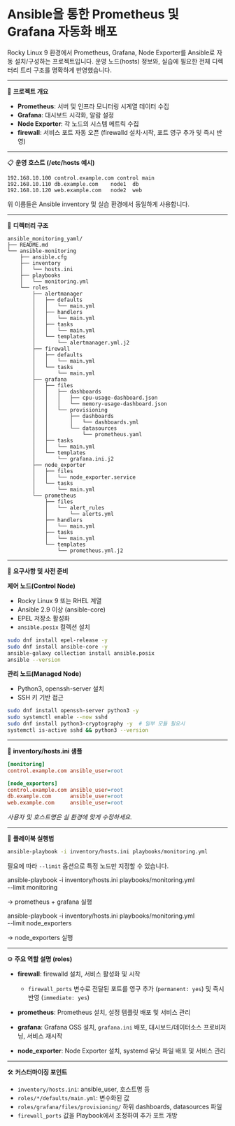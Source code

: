# Ansible을 통한 Prometheus 및 Grafana 자동화 배포

Rocky Linux 9 환경에서 Prometheus, Grafana, Node Exporter를 Ansible로 자동 설치/구성하는 프로젝트입니다. 운영 노드(hosts) 정보와, 실습에 필요한 전체 디렉터리 트리 구조를 명확하게 반영했습니다.

---

📝 **프로젝트 개요**

* **Prometheus**: 서버 및 인프라 모니터링 시계열 데이터 수집
* **Grafana**: 대시보드 시각화, 알람 설정
* **Node Exporter**: 각 노드의 시스템 메트릭 수집
* **firewall**: 서비스 포트 자동 오픈 (firewalld 설치·시작, 포트 영구 추가 및 즉시 반영)

---

📋 **운영 호스트 (/etc/hosts 예시)**

```text
192.168.10.100 control.example.com control main
192.168.10.110 db.example.com    node1  db
192.168.10.120 web.example.com   node2  web
```

위 이름들은 Ansible inventory 및 실습 환경에서 동일하게 사용합니다.

---

📂 **디렉터리 구조**

```text
ansible_monitoring_yaml/
├── README.md
└── ansible-monitoring
    ├── ansible.cfg
    ├── inventory
    │   └── hosts.ini
    ├── playbooks
    │   └── monitoring.yml
    └── roles
        ├── alertmanager
        │   ├── defaults
        │   │   └── main.yml
        │   ├── handlers
        │   │   └── main.yml
        │   ├── tasks
        │   │   └── main.yml
        │   └── templates
        │       └── alertmanager.yml.j2
        ├── firewall
        │   ├── defaults
        │   │   └── main.yml
        │   └── tasks
        │       └── main.yml
        ├── grafana
        │   ├── files
        │   │   ├── dashboards
        │   │   │   ├── cpu-usage-dashboard.json
        │   │   │   └── memory-usage-dashboard.json
        │   │   └── provisioning
        │   │       ├── dashboards
        │   │       │   └── dashboards.yml
        │   │       └── datasources
        │   │           └── prometheus.yaml
        │   ├── tasks
        │   │   └── main.yml
        │   └── templates
        │       └── grafana.ini.j2
        ├── node_exporter
        │   ├── files
        │   │   └── node_exporter.service
        │   └── tasks
        │       └── main.yml
        └── prometheus
            ├── files
            │   └── alert_rules
            │       └── alerts.yml
            ├── handlers
            │   └── main.yml
            ├── tasks
            │   └── main.yml
            └── templates
                └── prometheus.yml.j2

```

---

🔧 **요구사항 및 사전 준비**

**제어 노드(Control Node)**

* Rocky Linux 9 또는 RHEL 계열
* Ansible 2.9 이상 (ansible-core)
* EPEL 저장소 활성화
* `ansible.posix` 컬렉션 설치

```bash
sudo dnf install epel-release -y
sudo dnf install ansible-core -y
ansible-galaxy collection install ansible.posix
ansible --version
```

**관리 노드(Managed Node)**

* Python3, openssh-server 설치
* SSH 키 기반 접근

```bash
sudo dnf install openssh-server python3 -y
sudo systemctl enable --now sshd
sudo dnf install python3-cryptography -y  # 일부 모듈 필요시
systemctl is-active sshd && python3 --version
```

---

📑 **inventory/hosts.ini 샘플**

```ini
[monitoring]
control.example.com ansible_user=root

[node_exporters]
control.example.com ansible_user=root
db.example.com      ansible_user=root
web.example.com     ansible_user=root
```

*사용자 및 호스트명은 실 환경에 맞게 수정하세요.*

---

🚀 **플레이북 실행법**

```bash
ansible-playbook -i inventory/hosts.ini playbooks/monitoring.yml
```


필요에 따라 `--limit` 옵션으로 특정 노드만 지정할 수 있습니다.

ansible-playbook -i inventory/hosts.ini playbooks/monitoring.yml \
  --limit monitoring
  
-> prometheus + grafana 실행
    
ansible-playbook -i inventory/hosts.ini playbooks/monitoring.yml \
  --limit node_exporters
  
-> node_exporters 실행 


---

⚙️ **주요 역할 설명 (roles)**

* **firewall**: firewalld 설치, 서비스 활성화 및 시작

  * `firewall_ports` 변수로 전달된 포트를 영구 추가 (`permanent: yes`) 및 즉시 반영 (`immediate: yes`)
* **prometheus**: Prometheus 설치, 설정 템플릿 배포 및 서비스 관리
* **grafana**: Grafana OSS 설치, `grafana.ini` 배포, 대시보드/데이터소스 프로비저닝, 서비스 재시작
* **node\_exporter**: Node Exporter 설치, systemd 유닛 파일 배포 및 서비스 관리

---

🛠️ **커스터마이징 포인트**

* `inventory/hosts.ini`: ansible\_user, 호스트명 등
* `roles/*/defaults/main.yml`: 변수화된 값
* `roles/grafana/files/provisioning/` 하위 dashboards, datasources 파일
* `firewall_ports` 값을 Playbook에서 조정하여 추가 포트 개방

